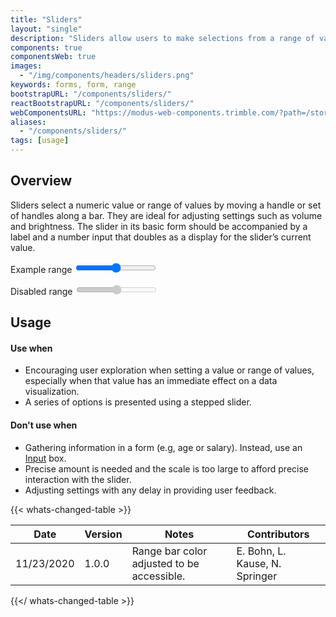 ```yaml
---
title: "Sliders"
layout: "single"
description: "Sliders allow users to make selections from a range of values."
components: true
componentsWeb: true
images:
  - "/img/components/headers/sliders.png"
keywords: forms, form, range
bootstrapURL: "/components/sliders/"
reactBootstrapURL: "/components/sliders/"
webComponentsURL: "https://modus-web-components.trimble.com/?path=/story/components-slider--default"
aliases:
  - "/components/sliders/"
tags: [usage]
---
```


## Overview

Sliders select a numeric value or range of values by moving a handle or set of handles along a bar. They are ideal for adjusting settings such as volume and brightness. The slider in its basic form should be accompanied by a label and a number input that doubles as a display for the slider’s current value.

<div class="mx-auto w-75">
<label for="customRange1" class="form-label">Example range</label>
<input type="range" class="form-range mb-3" id="customRange1">

<label for="disabledRange" class="form-label">Disabled range</label>
<input type="range" class="form-range" id="disabledRange" disabled>

</div>

## Usage

#### Use when

- Encouraging user exploration when setting a value or range of values, especially when that value has an immediate effect on a data visualization.
- A series of options is presented using a stepped slider.

#### Don't use when

- Gathering information in a form (e.g, age or salary). Instead, use an [Input](/components/web/inputs/) box.
- Precise amount is needed and the scale is too large to afford precise interaction with the slider.
- Adjusting settings with any delay in providing user feedback.

{{< whats-changed-table >}}

| Date       | Version | Notes                                      | Contributors                   |
| ---------- | ------- | ------------------------------------------ | ------------------------------ |
| 11/23/2020 | 1.0.0   | Range bar color adjusted to be accessible. | E. Bohn, L. Kause, N. Springer |

{{</ whats-changed-table >}}
